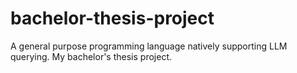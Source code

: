 # bachelor-thesis-project
A general purpose programming language natively supporting LLM querying. My bachelor's thesis project.
